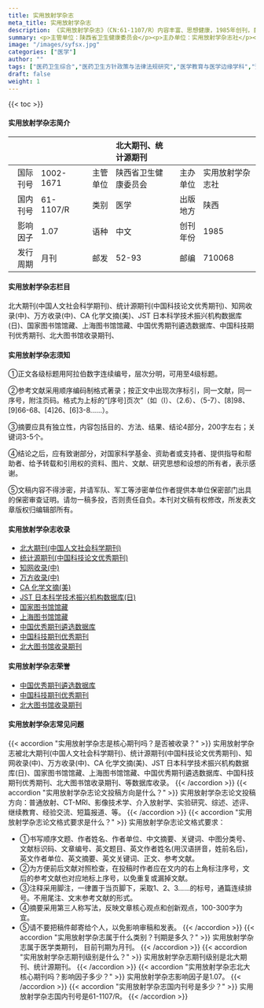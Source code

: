 ```yaml
---
title: 实用放射学杂志
meta_title: 实用放射学杂志
description: 《实用放射学杂志》（CN:61-1107/R）内容丰富、思想健康，1985年创刊，目前以月刊形式发行，刊物以学术性为前提，注重理论与实践相结合，学术性与实用性相结合，面向基层，突出实用的办刊宗旨，对外积极扩大宣传，致力于提高杂志质量与影响。
summary: <p>主管单位：陕西省卫生健康委员会</p><p>主办单位：实用放射学杂志社</p><p>发行级别：北大期刊、统计源期刊</p><p>发行周期：月刊</p>
image: "/images/syfsx.jpg"
categories: ["医学"]
author: ""
tags: ["医药卫生综合","医药卫生方针政策与法律法规研究","医学教育与医学边缘学科","预防医学与卫生学","中医学","中药学","中西医结合","基础医学","临床医学","感染性疾病及传染病","心血管系统疾病","呼吸系统疾病","消化系统疾病","内分泌腺及全身性疾病","外科学","泌尿科学","妇产科学","儿科学","神经病学","精神病学","肿瘤学","眼科与耳鼻咽喉科","口腔科学","皮肤病与性病","特种医学","急救医学","军事医学与卫生","药学","生物医学工程",]
draft: false
weight: 1
---
```


{{< toc >}}

#### 实用放射学杂志简介
|               |                               |               | 北大期刊、统计源期刊        |               |                           |
| ------------: | :---------------------------- | ------------: | :---------------------------- | ------------: | :------------------------ |
| 国际刊号      | 1002-1671   | 主管单位      | 陕西省卫生健康委员会     | 主办单位      | 实用放射学杂志社     |
| 国内刊号      | 61-1107/R        | 类别          | 医学       | 出版地方      | 陕西           |
| 影响因子      | 1.07        | 语种          | 中文             | 创刊年份      | 1985    |
| 发行周期      | 月刊    | 邮发          | 52-93              | 邮编          | 710068      |

#### 实用放射学杂志栏目
<span>北大期刊(中国人文社会科学期刊)</span>、<span>统计源期刊(中国科技论文优秀期刊)</span>、<span>知网收录(中)</span>、<span>万方收录(中)</span>、<span>CA 化学文摘(美)</span>、<span>JST 日本科学技术振兴机构数据库(日)</span>、<span>国家图书馆馆藏</span>、<span>上海图书馆馆藏</span>、<span>中国优秀期刊遴选数据库</span>、<span>中国科技期刊优秀期刊</span>、<span>北大图书馆收录期刊</span>、

#### 实用放射学杂志须知
<p><p>
	①正文各级标题用阿拉伯数字连续编号，层次分明，可用至4级标题。
</p><p>
	②参考文献采用顺序编码制格式著录；按正文中出现次序标引，同一文献，同一序号，附注页码。格式为上标的“[序号]页次”（如（l）、（2.6）、（5-7）、[8]98、[9]66-68、[4]26、[6]3-8……）。
</p><p>
	③摘要应具有独立性，内容包括目的、方法、结果、结论4部分，200字左右；关键词3-5个。
</p><p>
	④结论之后，应有致谢部分，对国家科学基金、资助者或支持者、提供指导和帮助者、给予转载和引用权的资料、图片、文献、研究思想和设想的所有者，表示感谢。
</p><p>
	⑤文稿内容不得涉密，并请军队、军工等涉密单位作者提供本单位保密部门出具的保密审查证明。请勿一稿多投，否则责任自负。本刊对文稿有权修改，所发表文章版权归编辑部所有。
</p></p>


#### 实用放射学杂志收录
<ul>
    <li class="inline-block">
        <a class="bg-theme-light hover:bg-primary dark:bg-darkmode-theme-light dark:hover:bg-darkmode-primary dark:hover:text-dark m-1 block rounded px-3 py-1 hover:text-white" href="#实用放射学杂志收录">
        北大期刊(中国人文社会科学期刊)
        </a>
    </li>
    <li class="inline-block">
        <a class="bg-theme-light hover:bg-primary dark:bg-darkmode-theme-light dark:hover:bg-darkmode-primary dark:hover:text-dark m-1 block rounded px-3 py-1 hover:text-white" href="#实用放射学杂志收录">
        统计源期刊(中国科技论文优秀期刊)
        </a>
    </li>
    <li class="inline-block">
        <a class="bg-theme-light hover:bg-primary dark:bg-darkmode-theme-light dark:hover:bg-darkmode-primary dark:hover:text-dark m-1 block rounded px-3 py-1 hover:text-white" href="#实用放射学杂志收录">
        知网收录(中)
        </a>
    </li>
    <li class="inline-block">
        <a class="bg-theme-light hover:bg-primary dark:bg-darkmode-theme-light dark:hover:bg-darkmode-primary dark:hover:text-dark m-1 block rounded px-3 py-1 hover:text-white" href="#实用放射学杂志收录">
        万方收录(中)
        </a>
    </li>
    <li class="inline-block">
        <a class="bg-theme-light hover:bg-primary dark:bg-darkmode-theme-light dark:hover:bg-darkmode-primary dark:hover:text-dark m-1 block rounded px-3 py-1 hover:text-white" href="#实用放射学杂志收录">
        CA 化学文摘(美)
        </a>
    </li>
    <li class="inline-block">
        <a class="bg-theme-light hover:bg-primary dark:bg-darkmode-theme-light dark:hover:bg-darkmode-primary dark:hover:text-dark m-1 block rounded px-3 py-1 hover:text-white" href="#实用放射学杂志收录">
        JST 日本科学技术振兴机构数据库(日)
        </a>
    </li>
    <li class="inline-block">
        <a class="bg-theme-light hover:bg-primary dark:bg-darkmode-theme-light dark:hover:bg-darkmode-primary dark:hover:text-dark m-1 block rounded px-3 py-1 hover:text-white" href="#实用放射学杂志收录">
        国家图书馆馆藏
        </a>
    </li>
    <li class="inline-block">
        <a class="bg-theme-light hover:bg-primary dark:bg-darkmode-theme-light dark:hover:bg-darkmode-primary dark:hover:text-dark m-1 block rounded px-3 py-1 hover:text-white" href="#实用放射学杂志收录">
        上海图书馆馆藏
        </a>
    </li>
    <li class="inline-block">
        <a class="bg-theme-light hover:bg-primary dark:bg-darkmode-theme-light dark:hover:bg-darkmode-primary dark:hover:text-dark m-1 block rounded px-3 py-1 hover:text-white" href="#实用放射学杂志收录">
        中国优秀期刊遴选数据库
        </a>
    </li>
    <li class="inline-block">
        <a class="bg-theme-light hover:bg-primary dark:bg-darkmode-theme-light dark:hover:bg-darkmode-primary dark:hover:text-dark m-1 block rounded px-3 py-1 hover:text-white" href="#实用放射学杂志收录">
        中国科技期刊优秀期刊
        </a>
    </li>
    <li class="inline-block">
        <a class="bg-theme-light hover:bg-primary dark:bg-darkmode-theme-light dark:hover:bg-darkmode-primary dark:hover:text-dark m-1 block rounded px-3 py-1 hover:text-white" href="#实用放射学杂志收录">
        北大图书馆收录期刊
        </a>
    </li>
</ul>



#### 实用放射学杂志荣誉
<ul>
    <li class="inline-block">
        <a class="bg-theme-light hover:bg-primary dark:bg-darkmode-theme-light dark:hover:bg-darkmode-primary dark:hover:text-dark m-1 block rounded px-3 py-1 hover:text-white" href="#实用放射学杂志荣誉">
        中国优秀期刊遴选数据库
        </a>
    </li>
    <li class="inline-block">
        <a class="bg-theme-light hover:bg-primary dark:bg-darkmode-theme-light dark:hover:bg-darkmode-primary dark:hover:text-dark m-1 block rounded px-3 py-1 hover:text-white" href="#实用放射学杂志荣誉">
        中国科技期刊优秀期刊
        </a>
    </li>
    <li class="inline-block">
        <a class="bg-theme-light hover:bg-primary dark:bg-darkmode-theme-light dark:hover:bg-darkmode-primary dark:hover:text-dark m-1 block rounded px-3 py-1 hover:text-white" href="#实用放射学杂志荣誉">
        北大图书馆收录期刊
        </a>
    </li>
</ul>












#### 实用放射学杂志常见问题
{{< accordion "实用放射学杂志是核心期刊吗？是否被收录？" >}}
实用放射学杂志被北大期刊(中国人文社会科学期刊)、统计源期刊(中国科技论文优秀期刊)、知网收录(中)、万方收录(中)、CA 化学文摘(美)、JST 日本科学技术振兴机构数据库(日)、国家图书馆馆藏、上海图书馆馆藏、中国优秀期刊遴选数据库、中国科技期刊优秀期刊、北大图书馆收录期刊、等数据库收录。
{{< /accordion >}}
{{< accordion "实用放射学杂志论文投稿方向是什么？" >}}
实用放射学杂志论文投稿方向：普通放射、CT-MRI、影像技术学、介入放射学、实验研究、综述、述评、继续教育、经验交流、短篇报道、等。
{{< /accordion >}}
{{< accordion "实用放射学杂志论文格式要求是什么？" >}}
实用放射学杂志论文格式要求：
- ①书写顺序文题、作者姓名、作者单位、中文摘要、关键词、中图分类号、文献标识码、文章编号、英文题目、英文作者姓名(用汉语拼音，姓前名后)，英文作者单位、英文摘要、英文关键词、正文、参考文献。
- ②为方便前后文献对照检查，在投稿时作者应在文内的右上角标注序号，文后的参考文献也对应地标上序号，以免重复或漏掉文献。
- ③注释采用脚注，一律置于当页脚下，采取1、2、3……的标号，通篇连续排号。不用尾注、文末参考文献的形式。
- ④摘要采用第三人称写法，反映文章核心观点和创新观点，100-300字为宜。
- ⑤请不要把稿件邮寄给个人，以免影响审稿和发表。
{{< /accordion >}}
{{< accordion "实用放射学杂志属于什么类别？刊期是多久？" >}}
实用放射学杂志属于医学类期刊， 目前刊期为月刊。
{{< /accordion >}}
{{< accordion "实用放射学杂志期刊级别是什么？" >}}
实用放射学杂志期刊级别是北大期刊、统计源期刊。
{{< /accordion >}}
{{< accordion "实用放射学杂志北大核心期刊吗？影响因子多少？" >}}
实用放射学杂志影响因子是1.07。
{{< /accordion >}}
{{< accordion "实用放射学杂志国内刊号是多少？" >}}
实用放射学杂志国内刊号是61-1107/R。
{{< /accordion >}}